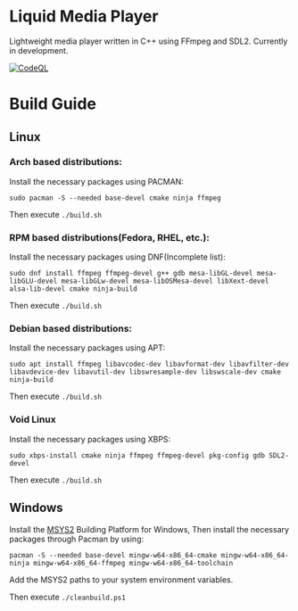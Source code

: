 # Liquid Media Player 
Lightweight media player written in C++ using FFmpeg and SDL2. Currently in development.

[![CodeQL](https://github.com/ArrowInteractive/liquid/actions/workflows/codeql-analysis.yml/badge.svg)](https://github.com/ArrowInteractive/liquid/actions/workflows/codeql-analysis.yml)

# Build Guide

## Linux 

### Arch based distributions:

Install the necessary packages using PACMAN:
```
sudo pacman -S --needed base-devel cmake ninja ffmpeg
```

Then execute ```./build.sh```

### RPM based distributions(Fedora, RHEL, etc.):

Install the necessary packages using DNF(Incomplete list):
```
sudo dnf install ffmpeg ffmpeg-devel g++ gdb mesa-libGL-devel mesa-libGLU-devel mesa-libGLw-devel mesa-libOSMesa-devel libXext-devel alsa-lib-devel cmake ninja-build
```

Then execute ```./build.sh```

### Debian based distributions:

Install the necessary packages using APT:
```
sudo apt install ffmpeg libavcodec-dev libavformat-dev libavfilter-dev libavdevice-dev libavutil-dev libswresample-dev libswscale-dev cmake ninja-build
```

Then execute ```./build.sh```

### Void Linux

Install the necessary packages using XBPS:
```
sudo xbps-install cmake ninja ffmpeg ffmpeg-devel pkg-config gdb SDL2-devel
```

Then execute ```./build.sh```


## Windows

Install the [MSYS2](https://www.msys2.org/ "MSYS2 Homepage") Building Platform for Windows, Then install the necessary packages through Pacman by using:

```
pacman -S --needed base-devel mingw-w64-x86_64-cmake mingw-w64-x86_64-ninja mingw-w64-x86_64-ffmpeg mingw-w64-x86_64-toolchain
```
Add the MSYS2 paths to your system environment variables.

Then execute ```./cleanbuild.ps1```

